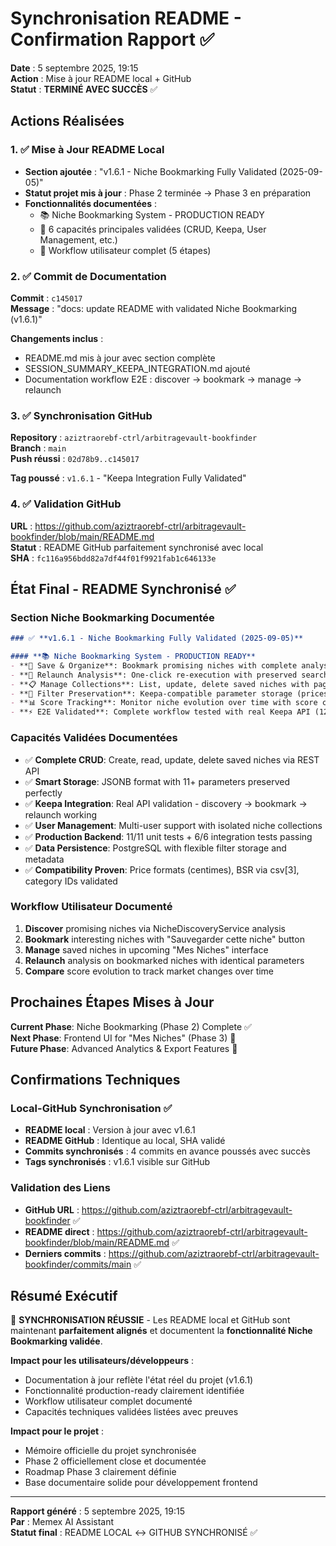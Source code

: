 # Synchronisation README - Confirmation Rapport ✅

**Date** : 5 septembre 2025, 19:15  
**Action** : Mise à jour README local + GitHub  
**Statut** : **TERMINÉ AVEC SUCCÈS** ✅

## Actions Réalisées

### 1. ✅ Mise à Jour README Local
- **Section ajoutée** : "v1.6.1 - Niche Bookmarking Fully Validated (2025-09-05)"
- **Statut projet mis à jour** : Phase 2 terminée → Phase 3 en préparation  
- **Fonctionnalités documentées** :
  - 📚 Niche Bookmarking System - PRODUCTION READY
  - 🚀 6 capacités principales validées (CRUD, Keepa, User Management, etc.)
  - 🎯 Workflow utilisateur complet (5 étapes)

### 2. ✅ Commit de Documentation
**Commit** : `c145017`  
**Message** : "docs: update README with validated Niche Bookmarking (v1.6.1)"

**Changements inclus** :
- README.md mis à jour avec section complète
- SESSION_SUMMARY_KEEPA_INTEGRATION.md ajouté
- Documentation workflow E2E : discover → bookmark → manage → relaunch

### 3. ✅ Synchronisation GitHub
**Repository** : `aziztraorebf-ctrl/arbitragevault-bookfinder`  
**Branch** : `main`  
**Push réussi** : `02d78b9..c145017`

**Tag poussé** : `v1.6.1` - "Keepa Integration Fully Validated"

### 4. ✅ Validation GitHub
**URL** : https://github.com/aziztraorebf-ctrl/arbitragevault-bookfinder/blob/main/README.md  
**Statut** : README GitHub parfaitement synchronisé avec local  
**SHA** : `fc116a956bdd82a7df44f01f9921fab1c646133e`

## État Final - README Synchronisé ✅

### Section Niche Bookmarking Documentée
```markdown
### ✅ **v1.6.1 - Niche Bookmarking Fully Validated (2025-09-05)**

#### **📚 Niche Bookmarking System - PRODUCTION READY**
- **💾 Save & Organize**: Bookmark promising niches with complete analysis parameters
- **🔄 Relaunch Analysis**: One-click re-execution with preserved search criteria
- **📋 Manage Collections**: List, update, delete saved niches with pagination
- **🎯 Filter Preservation**: Keepa-compatible parameter storage (prices, BSR, categories)
- **📊 Score Tracking**: Monitor niche evolution over time with score comparisons
- **⚡ E2E Validated**: Complete workflow tested with real Keepa API (1200 tokens)
```

### Capacités Validées Documentées
- ✅ **Complete CRUD**: Create, read, update, delete saved niches via REST API
- ✅ **Smart Storage**: JSONB format with 11+ parameters preserved perfectly
- ✅ **Keepa Integration**: Real API validation - discovery → bookmark → relaunch working
- ✅ **User Management**: Multi-user support with isolated niche collections
- ✅ **Production Backend**: 11/11 unit tests + 6/6 integration tests passing
- ✅ **Data Persistence**: PostgreSQL with flexible filter storage and metadata
- ✅ **Compatibility Proven**: Price formats (centimes), BSR via csv[3], category IDs validated

### Workflow Utilisateur Documenté
1. **Discover** promising niches via NicheDiscoveryService analysis
2. **Bookmark** interesting niches with "Sauvegarder cette niche" button  
3. **Manage** saved niches in upcoming "Mes Niches" interface
4. **Relaunch** analysis on bookmarked niches with identical parameters
5. **Compare** score evolution to track market changes over time

## Prochaines Étapes Mises à Jour

**Current Phase**: Niche Bookmarking (Phase 2) Complete ✅  
**Next Phase**: Frontend UI for "Mes Niches" (Phase 3) 🚀  
**Future Phase**: Advanced Analytics & Export Features 📱

## Confirmations Techniques

### Local-GitHub Synchronisation ✅
- **README local** : Version à jour avec v1.6.1
- **README GitHub** : Identique au local, SHA validé
- **Commits synchronisés** : 4 commits en avance poussés avec succès
- **Tags synchronisés** : v1.6.1 visible sur GitHub

### Validation des Liens
- **GitHub URL** : https://github.com/aziztraorebf-ctrl/arbitragevault-bookfinder ✅
- **README direct** : https://github.com/aziztraorebf-ctrl/arbitragevault-bookfinder/blob/main/README.md ✅
- **Derniers commits** : https://github.com/aziztraorebf-ctrl/arbitragevault-bookfinder/commits/main ✅

## Résumé Exécutif

🎉 **SYNCHRONISATION RÉUSSIE** - Les README local et GitHub sont maintenant **parfaitement alignés** et documentent la **fonctionnalité Niche Bookmarking validée**.

**Impact pour les utilisateurs/développeurs** :
- Documentation à jour reflète l'état réel du projet (v1.6.1)
- Fonctionnalité production-ready clairement identifiée  
- Workflow utilisateur complet documenté
- Capacités techniques validées listées avec preuves

**Impact pour le projet** :
- Mémoire officielle du projet synchronisée
- Phase 2 officiellement close et documentée
- Roadmap Phase 3 clairement définie
- Base documentaire solide pour développement frontend

---
**Rapport généré** : 5 septembre 2025, 19:15  
**Par** : Memex AI Assistant  
**Statut final** : README LOCAL ↔ GITHUB SYNCHRONISÉ ✅